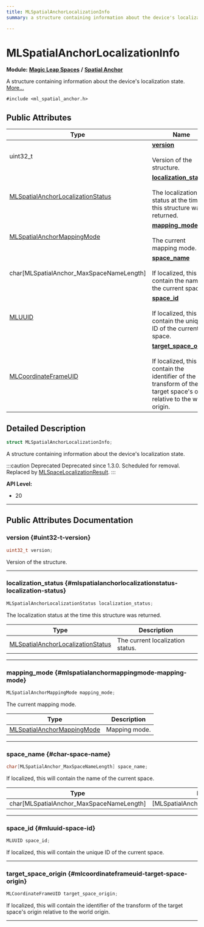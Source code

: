 ```yaml
---
title: MLSpatialAnchorLocalizationInfo
summary: a structure containing information about the device's localization state. 

---
```


# MLSpatialAnchorLocalizationInfo

**Module:** **[Magic Leap Spaces](/versioned_docs/version-14-Jun-2023/api-ref/api/Modules/group___magic_leap_spaces/group___magic_leap_spaces.md)** **/** **[Spatial Anchor](/versioned_docs/version-14-Jun-2023/api-ref/api/Modules/group___magic_leap_spaces/group___spatial_anchor/group___spatial_anchor.md)**



A structure containing information about the device's localization state.  [More...](#detailed-description)


`#include <ml_spatial_anchor.h>`

## Public Attributes

| Type           | Name           |
| -------------- | -------------- |
| uint32_t | **[version](/versioned_docs/version-14-Jun-2023/api-ref/api/Modules/group___magic_leap_spaces/group___spatial_anchor/struct_m_l_spatial_anchor_localization_info.md#uint32-t-version)** <br></br>Version of the structure.  |
| [MLSpatialAnchorLocalizationStatus](/versioned_docs/version-14-Jun-2023/api-ref/api/Modules/group___magic_leap_spaces/group___spatial_anchor/group___spatial_anchor.md#enums-mlspatialanchorlocalizationstatus) | **[localization_status](/versioned_docs/version-14-Jun-2023/api-ref/api/Modules/group___magic_leap_spaces/group___spatial_anchor/struct_m_l_spatial_anchor_localization_info.md#mlspatialanchorlocalizationstatus-localization-status)** <br></br>The localization status at the time this structure was returned.  |
| [MLSpatialAnchorMappingMode](/versioned_docs/version-14-Jun-2023/api-ref/api/Modules/group___magic_leap_spaces/group___spatial_anchor/group___spatial_anchor.md#enums-mlspatialanchormappingmode) | **[mapping_mode](/versioned_docs/version-14-Jun-2023/api-ref/api/Modules/group___magic_leap_spaces/group___spatial_anchor/struct_m_l_spatial_anchor_localization_info.md#mlspatialanchormappingmode-mapping-mode)** <br></br>The current mapping mode.  |
| char[MLSpatialAnchor_MaxSpaceNameLength] | **[space_name](/versioned_docs/version-14-Jun-2023/api-ref/api/Modules/group___magic_leap_spaces/group___spatial_anchor/struct_m_l_spatial_anchor_localization_info.md#char-space-name)** <br></br>If localized, this will contain the name of the current space.  |
| [MLUUID](/versioned_docs/version-14-Jun-2023/api-ref/api/Modules/group___common/struct_m_l_u_u_i_d.md) | **[space_id](/versioned_docs/version-14-Jun-2023/api-ref/api/Modules/group___magic_leap_spaces/group___spatial_anchor/struct_m_l_spatial_anchor_localization_info.md#mluuid-space-id)** <br></br>If localized, this will contain the unique ID of the current space.  |
| [MLCoordinateFrameUID](/versioned_docs/version-14-Jun-2023/api-ref/api/Modules/group___perception/struct_m_l_coordinate_frame_u_i_d.md) | **[target_space_origin](/versioned_docs/version-14-Jun-2023/api-ref/api/Modules/group___magic_leap_spaces/group___spatial_anchor/struct_m_l_spatial_anchor_localization_info.md#mlcoordinateframeuid-target-space-origin)** <br></br>If localized, this will contain the identifier of the transform of the target space's origin relative to the world origin.  |

## Detailed Description

```cpp
struct MLSpatialAnchorLocalizationInfo;
```

A structure containing information about the device's localization state. 



:::caution Deprecated
Deprecated since 1.3.0. Scheduled for removal. Replaced by [MLSpaceLocalizationResult](/versioned_docs/version-14-Jun-2023/api-ref/api/Modules/group___magic_leap_spaces/group___space/struct_m_l_space_localization_result.md). 
:::


**API Level:**
  * 20




-----------
## Public Attributes Documentation

### version {#uint32-t-version}

```cpp
uint32_t version;
```

Version of the structure. 





-----------

### localization_status {#mlspatialanchorlocalizationstatus-localization-status}

```cpp
MLSpatialAnchorLocalizationStatus localization_status;
```

The localization status at the time this structure was returned. 


| Type | Description |
|--|--|
| [MLSpatialAnchorLocalizationStatus](/versioned_docs/version-14-Jun-2023/api-ref/api/Modules/group___magic_leap_spaces/group___spatial_anchor/group___spatial_anchor.md#enums-mlspatialanchorlocalizationstatus) | The current localization status.  |






-----------

### mapping_mode {#mlspatialanchormappingmode-mapping-mode}

```cpp
MLSpatialAnchorMappingMode mapping_mode;
```

The current mapping mode. 


| Type | Description |
|--|--|
| [MLSpatialAnchorMappingMode](/versioned_docs/version-14-Jun-2023/api-ref/api/Modules/group___magic_leap_spaces/group___spatial_anchor/group___spatial_anchor.md#enums-mlspatialanchormappingmode) | Mapping mode.  |






-----------

### space_name {#char-space-name}

```cpp
char[MLSpatialAnchor_MaxSpaceNameLength] space_name;
```

If localized, this will contain the name of the current space. 


| Type | Description |
|--|--|
| char[MLSpatialAnchor_MaxSpaceNameLength] | [MLSpatialAnchor_MaxSpaceNameLength] |






-----------

### space_id {#mluuid-space-id}

```cpp
MLUUID space_id;
```

If localized, this will contain the unique ID of the current space. 





-----------

### target_space_origin {#mlcoordinateframeuid-target-space-origin}

```cpp
MLCoordinateFrameUID target_space_origin;
```

If localized, this will contain the identifier of the transform of the target space's origin relative to the world origin. 





-----------



